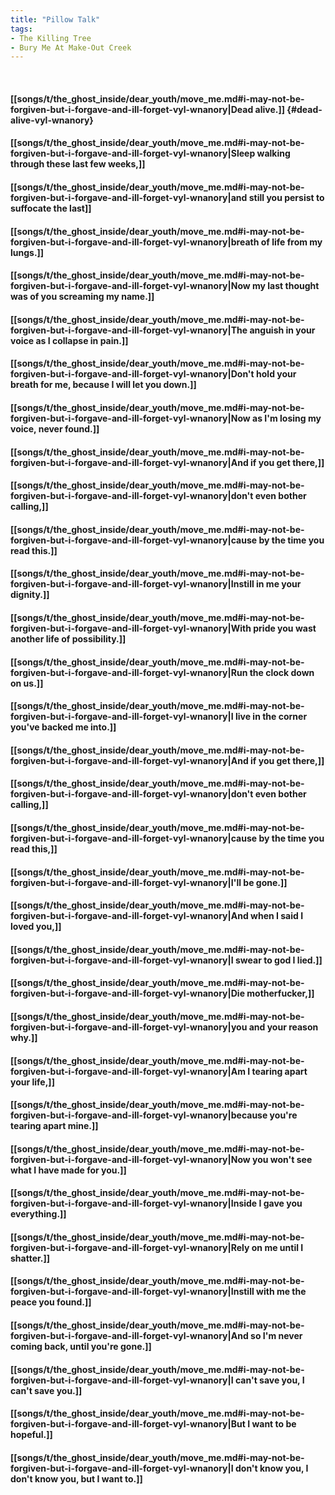 ```yaml
---
title: "Pillow Talk"
tags:
- The Killing Tree
- Bury Me At Make-Out Creek
---
```

&nbsp;
#### [[songs/t/the_ghost_inside/dear_youth/move_me.md#i-may-not-be-forgiven-but-i-forgave-and-ill-forget-vyl-wnanory|Dead alive.]] {#dead-alive-vyl-wnanory}
#### [[songs/t/the_ghost_inside/dear_youth/move_me.md#i-may-not-be-forgiven-but-i-forgave-and-ill-forget-vyl-wnanory|Sleep walking through these last few weeks,]]
#### [[songs/t/the_ghost_inside/dear_youth/move_me.md#i-may-not-be-forgiven-but-i-forgave-and-ill-forget-vyl-wnanory|and still you persist to suffocate the last]]
#### [[songs/t/the_ghost_inside/dear_youth/move_me.md#i-may-not-be-forgiven-but-i-forgave-and-ill-forget-vyl-wnanory|breath of life from my lungs.]]
#### [[songs/t/the_ghost_inside/dear_youth/move_me.md#i-may-not-be-forgiven-but-i-forgave-and-ill-forget-vyl-wnanory|Now my last thought was of you screaming my name.]]
#### [[songs/t/the_ghost_inside/dear_youth/move_me.md#i-may-not-be-forgiven-but-i-forgave-and-ill-forget-vyl-wnanory|The anguish in your voice as I collapse in pain.]]
#### [[songs/t/the_ghost_inside/dear_youth/move_me.md#i-may-not-be-forgiven-but-i-forgave-and-ill-forget-vyl-wnanory|Don't hold your breath for me, because I will let you down.]]
#### [[songs/t/the_ghost_inside/dear_youth/move_me.md#i-may-not-be-forgiven-but-i-forgave-and-ill-forget-vyl-wnanory|Now as I'm losing my voice, never found.]]
#### [[songs/t/the_ghost_inside/dear_youth/move_me.md#i-may-not-be-forgiven-but-i-forgave-and-ill-forget-vyl-wnanory|And if you get there,]]
#### [[songs/t/the_ghost_inside/dear_youth/move_me.md#i-may-not-be-forgiven-but-i-forgave-and-ill-forget-vyl-wnanory|don't even bother calling,]]
#### [[songs/t/the_ghost_inside/dear_youth/move_me.md#i-may-not-be-forgiven-but-i-forgave-and-ill-forget-vyl-wnanory|cause by the time you read this.]]
#### [[songs/t/the_ghost_inside/dear_youth/move_me.md#i-may-not-be-forgiven-but-i-forgave-and-ill-forget-vyl-wnanory|Instill in me your dignity.]]
#### [[songs/t/the_ghost_inside/dear_youth/move_me.md#i-may-not-be-forgiven-but-i-forgave-and-ill-forget-vyl-wnanory|With pride you wast another life of possibility.]]
#### [[songs/t/the_ghost_inside/dear_youth/move_me.md#i-may-not-be-forgiven-but-i-forgave-and-ill-forget-vyl-wnanory|Run the clock down on us.]]
#### [[songs/t/the_ghost_inside/dear_youth/move_me.md#i-may-not-be-forgiven-but-i-forgave-and-ill-forget-vyl-wnanory|I live in the corner you've backed me into.]]
#### [[songs/t/the_ghost_inside/dear_youth/move_me.md#i-may-not-be-forgiven-but-i-forgave-and-ill-forget-vyl-wnanory|And if you get there,]]
#### [[songs/t/the_ghost_inside/dear_youth/move_me.md#i-may-not-be-forgiven-but-i-forgave-and-ill-forget-vyl-wnanory|don't even bother calling,]]
#### [[songs/t/the_ghost_inside/dear_youth/move_me.md#i-may-not-be-forgiven-but-i-forgave-and-ill-forget-vyl-wnanory|cause by the time you read this,]]
#### [[songs/t/the_ghost_inside/dear_youth/move_me.md#i-may-not-be-forgiven-but-i-forgave-and-ill-forget-vyl-wnanory|I'll be gone.]]
#### [[songs/t/the_ghost_inside/dear_youth/move_me.md#i-may-not-be-forgiven-but-i-forgave-and-ill-forget-vyl-wnanory|And when I said I loved you,]]
#### [[songs/t/the_ghost_inside/dear_youth/move_me.md#i-may-not-be-forgiven-but-i-forgave-and-ill-forget-vyl-wnanory|I swear to god I lied.]]
#### [[songs/t/the_ghost_inside/dear_youth/move_me.md#i-may-not-be-forgiven-but-i-forgave-and-ill-forget-vyl-wnanory|Die motherfucker,]]
#### [[songs/t/the_ghost_inside/dear_youth/move_me.md#i-may-not-be-forgiven-but-i-forgave-and-ill-forget-vyl-wnanory|you and your reason why.]]
#### [[songs/t/the_ghost_inside/dear_youth/move_me.md#i-may-not-be-forgiven-but-i-forgave-and-ill-forget-vyl-wnanory|Am I tearing apart your life,]]
#### [[songs/t/the_ghost_inside/dear_youth/move_me.md#i-may-not-be-forgiven-but-i-forgave-and-ill-forget-vyl-wnanory|because you're tearing apart mine.]]
#### [[songs/t/the_ghost_inside/dear_youth/move_me.md#i-may-not-be-forgiven-but-i-forgave-and-ill-forget-vyl-wnanory|Now you won't see what I have made for you.]]
#### [[songs/t/the_ghost_inside/dear_youth/move_me.md#i-may-not-be-forgiven-but-i-forgave-and-ill-forget-vyl-wnanory|Inside I gave you everything.]]
#### [[songs/t/the_ghost_inside/dear_youth/move_me.md#i-may-not-be-forgiven-but-i-forgave-and-ill-forget-vyl-wnanory|Rely on me until I shatter.]]
#### [[songs/t/the_ghost_inside/dear_youth/move_me.md#i-may-not-be-forgiven-but-i-forgave-and-ill-forget-vyl-wnanory|Instill with me the peace you found.]]
#### [[songs/t/the_ghost_inside/dear_youth/move_me.md#i-may-not-be-forgiven-but-i-forgave-and-ill-forget-vyl-wnanory|And so I'm never coming back, until you're gone.]]
#### [[songs/t/the_ghost_inside/dear_youth/move_me.md#i-may-not-be-forgiven-but-i-forgave-and-ill-forget-vyl-wnanory|I can't save you, I can't save you.]]
#### [[songs/t/the_ghost_inside/dear_youth/move_me.md#i-may-not-be-forgiven-but-i-forgave-and-ill-forget-vyl-wnanory|But I want to be hopeful.]]
#### [[songs/t/the_ghost_inside/dear_youth/move_me.md#i-may-not-be-forgiven-but-i-forgave-and-ill-forget-vyl-wnanory|I don't know you, I don't know you, but I want to.]]
